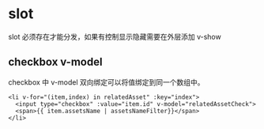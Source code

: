 # slot
slot 必须存在才能分发，如果有控制显示隐藏需要在外层添加 v-show

## checkbox v-model

checkbox 中 v-model 双向绑定可以将值绑定到同一个数组中。
```vue
<li v-for="(item,index) in relatedAsset" :key="index">
  <input type="checkbox" :value="item.id" v-model="relatedAssetCheck">
  <span>{{ item.assetsName | assetsNameFilter}}</span>
</li>
```